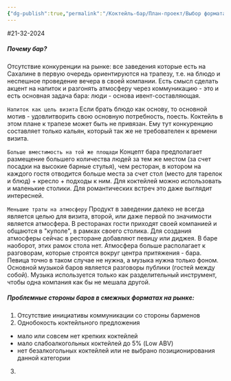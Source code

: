 ```yaml
---
{"dg-publish":true,"permalink":"/Коктейль-бар/План-проект/Выбор формата/"}
---
```


#21-32-2024 
##### Почему бар? 

Отсутствие конкуренции на рынке: все заведения которые есть на Сахалине в первую очередь ориентируются на трапезу, т.е. на блюдо и неспешное проведение вечера в своей компании. 
Есть смысл сделать акцент на напиток и разгонять атмосферу через коммуникацию - это и есть основная задача бара: люди - основа ивент-составляющая.

`Напиток как цель визита`
Если брать блюдо как основу, то основной мотив - удовлитворить свою основную потребность, поесть. Коктейль в этом плане к трапезе может быть не привязан. Ему тут конкуренцию составляет только кальян, который так же не требователен к времени визита. 

`Больше вместимость на той же площади` 
Концепт бара предполагает размещение большего количества людей за тем же местом (за счет посадки на высокие барные стулья), чем ресторан, в котором на каждого гостя отводится больше места за счет стол (место для тарелок и блюд) + кресло + подходы к ним. Для коктейлей можно использовать и маленькие столики. Для романтических встреч это даже выглядит интересней. 

`Меньшие траты на атмосферу` 
Продукт в заведении далеко не всегда является целью для визита, второй, или даже первой по значимости является атмосфера. В ресторанах гости приходят своей компанией и общаются в "куполе", в рамках своего столика. Для создания атмосферы сейчас в ресторане добавляют певицу или диджея. В баре наоборот, этих рамок стола нет. Атмосфера больше располагает к разговорам, которые строятся вокруг центра притяжения - бара. Певица точно в таком случае не нужна, а музыка нужна только фоном. Основной музыкой баров является разговоры публики (гостей между собой). Музыка используется только как разделительный инструмент, чтобы одна компания как бы не мешала другой.


##### Проблемные стороны баров в смежных форматах на рынке:  

1. Отсутствие инициативы коммуникации со стороны барменов 
2. Однобокость коктейльного предложения
-  мало или совсем нет крепких коктейлей 
-  мало слабоалкогольных коктейлей до 5% (Low ABV)
-  нет безалкогольных коктейлей или не выбрано позиционирования данной категории 
3. 